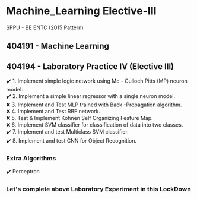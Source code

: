# Machine_Learning  Elective-III
SPPU - BE ENTC (2015 Pattern)

## 404191 - Machine Learning

## 404194 - Laboratory Practice IV (Elective III)

:heavy_check_mark: 1. Implement simple logic network using Mc - Culloch Pitts (MP) neuron model.<br/>
:heavy_check_mark: 2. Implement a simple linear regressor with a single neuron model.<br/>
:x: 3. Implement and Test MLP trained with Back -Propagation algorithm.<br/>
:x: 4. Implement and Test RBF network.<br/>
:x: 5. Test & Implement Kohnen Self Organizing Feature Map.<br/>
:x: 6. Implement SVM classifier for classification of data into two classes.<br/>
:heavy_check_mark: 7. Implement and test Multiclass SVM classifier.<br/>
:heavy_check_mark: 8. Implement and test CNN for Object Recognition.<br/>

### Extra Algorithms
:heavy_check_mark: Perceptron

### **Let's complete above Laboratory Experiment in this LockDown**
